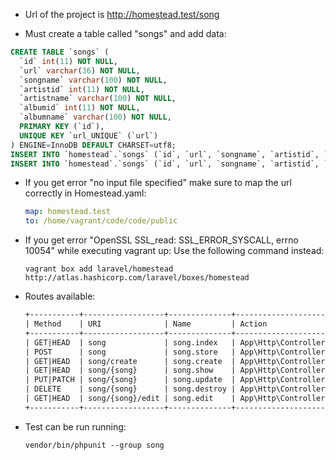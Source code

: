 - Url of the project is <http://homestead.test/song>

- Must create a table called "songs" and add data:

```sql
CREATE TABLE `songs` (
  `id` int(11) NOT NULL,
  `url` varchar(36) NOT NULL,
  `songname` varchar(100) NOT NULL,
  `artistid` int(11) NOT NULL,
  `artistname` varchar(100) NOT NULL,
  `albumid` int(11) NOT NULL,
  `albumname` varchar(100) NOT NULL,
  PRIMARY KEY (`id`),
  UNIQUE KEY `url_UNIQUE` (`url`)
) ENGINE=InnoDB DEFAULT CHARSET=utf8;
INSERT INTO `homestead`.`songs` (`id`, `url`, `songname`, `artistid`, `artistname`, `albumid`, `albumname`) VALUES ('25479197', 'spotify:album:3qfz9wig4gcrb4bimw9ov7', 'johnny b. goode', '45', 'chuck berry', '235469', 'roll over beethoven');
INSERT INTO `homestead`.`songs` (`id`, `url`, `songname`, `artistid`, `artistname`, `albumid`, `albumname`) VALUES ('8815585', 'spotify:track:7linrtr5px7i3r96mducjw', 'moonlight sonata', '1833', 'beethoven', '5619520', 'beethoven piano sonatas');
```

- If you get error "no input file specified" make sure to map the url correctly in Homestead.yaml:

  ```yaml
  map: homestead.test
  to: /home/vagrant/code/code/public
  ```

- If you get error "OpenSSL SSL_read: SSL_ERROR_SYSCALL, errno 10054" while executing vagrant up: Use the following command instead:

  ```shell
  vagrant box add laravel/homestead http://atlas.hashicorp.com/laravel/boxes/homestead
  ```

- Routes available:

  ```txt
  +-----------+------------------+--------------+---------------------------------------------+--------------+
  | Method    | URI              | Name         | Action                                      | Middleware   |
  +-----------+------------------+--------------+---------------------------------------------+--------------+
  | GET|HEAD  | song             | song.index   | App\Http\Controllers\SongController@index   | web          |
  | POST      | song             | song.store   | App\Http\Controllers\SongController@store   | web          |
  | GET|HEAD  | song/create      | song.create  | App\Http\Controllers\SongController@create  | web          |
  | GET|HEAD  | song/{song}      | song.show    | App\Http\Controllers\SongController@show    | web          |
  | PUT|PATCH | song/{song}      | song.update  | App\Http\Controllers\SongController@update  | web          |
  | DELETE    | song/{song}      | song.destroy | App\Http\Controllers\SongController@destroy | web          |
  | GET|HEAD  | song/{song}/edit | song.edit    | App\Http\Controllers\SongController@edit    | web          |
  +-----------+------------------+--------------+---------------------------------------------+--------------+
  ```

- Test can be run running:

  ```shell
  vendor/bin/phpunit --group song
  ```
